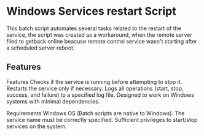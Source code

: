 # Windows Services restart Script

This batch script automates several tasks related to the restart of the service, the script was created as a workaround, when the remote server filed to getback online beacuse remote control service wasn't starting after a scheduled server reboot.


## Features

Features
Checks if the service is running before attempting to stop it.
Restarts the service only if necessary.
Logs all operations (start, stop, success, and failure) to a specified log file.
Designed to work on Windows systems with minimal dependencies.

Requirements
Windows OS (Batch scripts are native to Windows).
The service name must be correctly specified.
Sufficient privileges to start/stop services on the system.
